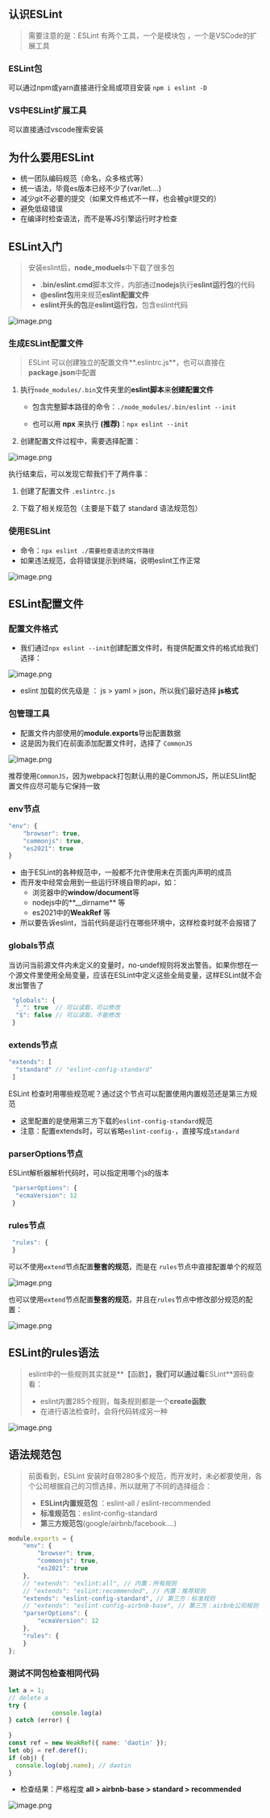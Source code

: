 ## 认识ESLint

> 需要注意的是：ESLint 有两个工具，一个是模块包 ，一个是VSCode的扩展工具

### ESLint包

可以通过npm或yarn直接进行全局或项目安装 `npm i eslint -D`

### VS中ESLint扩展工具

可以直接通过vscode搜索安装

## 为什么要用ESLint

- 统一团队编码规范（命名，众多格式等）
- 统一语法，毕竟es版本已经不少了(var/let....)
- 减少git不必要的提交（如果文件格式不一样，也会被git提交的）
- 避免低级错误
- 在编译时检查语法，而不是等JS引擎运行时才检查

## ESLint入门

> 安装eslint后，**node_moduels**中下载了很多包
>
> - **.bin/eslint.cmd**脚本文件，内部通过**nodejs**执行**eslint运行包**的代码
> - **@eslint包**用来规范**eslint配置文件**
> - **eslint开头的包**是**eslint运行包**，包含eslint代码

![image.png](https://cdn.jsdelivr.net/gh/ilmangoi/imgRepo@main/img-2/55f33918d4704fd49c99938a79c2e0ad~tplv-k3u1fbpfcp-zoom-in-crop-mark:1304:0:0:0.awebp)

### 生成ESLint配置文件

> ESLint 可以创建独立的配置文件**.eslintrc.js**，也可以直接在**package.json**中配置

1. 执行`node_modules/.bin`文件夹里的**eslint脚本**来**创建配置文件**

   - 包含完整脚本路径的命令：`./node_modules/.bin/eslint --init`

   - 也可以用 **npx** 来执行 **(推荐)**：`npx eslint --init`

2. 创建配置文件过程中，需要选择配置：

![image.png](https://cdn.jsdelivr.net/gh/ilmangoi/imgRepo@main/img-2/cf3cd6358d5a4997a264d254674a81f1~tplv-k3u1fbpfcp-zoom-in-crop-mark:1304:0:0:0.awebp)

执行结束后，可以发现它帮我们干了两件事：

1. 创建了配置文件 `.eslintrc.js`

2. 下载了相关规范包（主要是下载了 standard 语法规范包）

### 使用ESLint

- 命令：`npx eslint ./需要检查语法的文件路径`
- 如果违法规范，会将错误提示到终端，说明eslint工作正常

![image.png](https://cdn.jsdelivr.net/gh/ilmangoi/imgRepo@main/img-2/52475bccdc924739a49f705da9b7db88~tplv-k3u1fbpfcp-zoom-in-crop-mark:1304:0:0:0.awebp)

## ESLint配置文件

### 配置文件格式

- 我们通过`npx eslint --init`创建配置文件时，有提供配置文件的格式给我们选择：

![image.png](https://cdn.jsdelivr.net/gh/ilmangoi/imgRepo@main/img-2/60c40492b34942c68b97d69f58f742a9~tplv-k3u1fbpfcp-zoom-in-crop-mark:1304:0:0:0.awebp)

- eslint 加载的优先级是 ： js > yaml > json，所以我们最好选择 **js格式**

### 包管理工具

- 配置文件内部使用的**module.exports**导出配置数据
- 这是因为我们在前面添加配置文件时，选择了 `CommonJS`

![image.png](https://cdn.jsdelivr.net/gh/ilmangoi/imgRepo@main/img-2/ad8305897c52403dae9214ab8f828579~tplv-k3u1fbpfcp-zoom-in-crop-mark:1304:0:0:0.awebp)

推荐使用`CommonJS`，因为webpack打包默认用的是CommonJS，所以ESLlint配置文件应尽可能与它保持一致

### env节点

```js
"env": {
    "browser": true,
    "commonjs": true,
    "es2021": true
}
```

- 由于ESLint的各种规范中，一般都不允许使用未在页面内声明的成员
- 而开发中经常会用到一些运行环境自带的api，如：
  - 浏览器中的**window/document**等
  - nodejs中的**__dirname** 等
  - es2021中的**WeakRef** 等
- 所以要告诉eslint，当前代码是运行在哪些环境中，这样检查时就不会报错了

### globals节点

当访问当前源文件内未定义的变量时，no-undef规则将发出警告。如果你想在一个源文件里使用全局变量，应该在ESLint中定义这些全局变量，这样ESLint就不会发出警告了

```js
 "globals": {
  "_": true  // 可以读取，可以修改
  "$": false // 可以读取，不能修改
 }
```

### extends节点

```js
"extends": [
  "standard" // "eslint-config-standard"
 ]
```

ESLint 检查时用哪些规范呢？通过这个节点可以配置使用内置规范还是第三方规范
- 这里配置的是使用第三方下载的`eslint-config-standard`规范
- 注意：配置extends时，可以省略`eslint-config-`，直接写成`standard`

### parserOptions节点

ESLint解析器解析代码时，可以指定用哪个js的版本

```js
 "parserOptions": {
  "ecmaVersion": 12
 }
```

### rules节点

```js
 "rules": {
 }
```

可以不使用`extend`节点配置**整套的规范**，而是在 `rules`节点中直接配置单个的规范

![image.png](https://cdn.jsdelivr.net/gh/ilmangoi/imgRepo@main/img-2/ff284f87324c41a9a7f03c105cfd213b~tplv-k3u1fbpfcp-zoom-in-crop-mark:1304:0:0:0.awebp)

也可以使用`extend`节点配置**整套的规范**，并且在`rules`节点中修改部分规范的配置：

![image.png](https://cdn.jsdelivr.net/gh/ilmangoi/imgRepo@main/img-2/9aa40b1eef594d0c9df4f636e2851286~tplv-k3u1fbpfcp-zoom-in-crop-mark:1304:0:0:0.awebp)

## ESLint的rules语法

> eslint中的一些规则其实就是**【函数】**，我们可以通过看**ESLint**源码查看：
>
> - eslint内置285个规则，每条规则都是一个**create函数**
> - 在进行语法检查时，会将代码转成另一种

![image.png](https://cdn.jsdelivr.net/gh/ilmangoi/imgRepo@main/img-2/6c60c8114cd24cd2971d2d9143f9a489~tplv-k3u1fbpfcp-zoom-in-crop-mark:1304:0:0:0.awebp)

## 语法规范包

> 前面看到，ESLint 安装时自带280多个规范，而开发时，未必都要使用，各个公司根据自己的习惯选择，所以就用了不同的选择组合：
>
> - **ESLint内置规范包** ：eslint-all / eslint-recommended
> - **标准规范包**：eslint-config-standard
> - **第三方规范包**(google/airbnb/facebook....)

```js
module.exports = {
    "env": {
        "browser": true,
        "commonjs": true,
        "es2021": true
    },
    // "extends": "eslint:all", // 内置：所有规则
    // "extends": "eslint:recommended", // 内置：推荐规则
    "extends": "eslint-config-standard", // 第三方：标准规则
    // "extends": "eslint-config-airbnb-base", // 第三方：airbnb公司规则
    "parserOptions": {
        "ecmaVersion": 12
    },
    "rules": {
    }
};
```

### 测试不同包检查相同代码

```js
let a = 1;
// delete a
try {
            console.log(a)
} catch (error) {
   
}
const ref = new WeakRef({ name: 'daotin' });
let obj = ref.deref();
if (obj) {
  console.log(obj.name); // daotin
} 
```

- 检查结果：严格程度 **all > airbnb-base > standard > recommended**

![image.png](https://cdn.jsdelivr.net/gh/ilmangoi/imgRepo@main/img-2/a82d7088a3b248b9896870a8489aebb0~tplv-k3u1fbpfcp-zoom-in-crop-mark:1304:0:0:0.awebp)